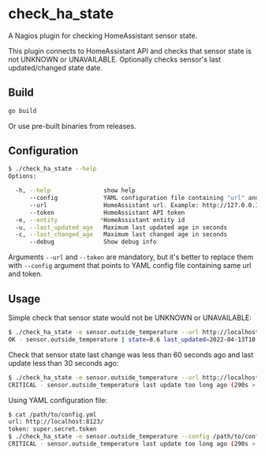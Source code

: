 # check_ha_state

A Nagios plugin for checking HomeAssistant sensor state.

This plugin connects to HomeAssistant API and checks that sensor state is not UNKNOWN or UNAVAILABLE.
Optionally checks sensor's last updated/changed state date.

## Build

```bash
go build 
```

Or use pre-built binaries from releases.

## Configuration

```bash
$ ./check_ha_state --help
Options:

  -h, --help               show help
      --config             YAML configuration file containing "url" and "token" properties
      --url                HomeAssistant url. Example: http://127.0.0.1:8123
      --token              HomeAssistant API token
  -e, --entity            *HomeAssistant entity id
  -u, --last_updated_age   Maximum last updated age in seconds
  -c, --last_changed_age   Maximum last changed age in seconds
      --debug              Show debug info
```

Arguments `--url` and `--token` are mandatory, but it's better to replace them with `--config` argument that points to YAML config file containing same url and token.

## Usage

Simple check that sensor state would not be UNKNOWN or UNAVAILABLE:

```bash
$ ./check_ha_state -e sensor.outside_temperature --url http://localhost:8123/ --token super.secret.token
OK - sensor.outside_temperature | state=8.6 last_updated=2022-04-13T10:20:39.070113+00:00 last_changed=2022-04-13T10:20:39.070113+00:00
```

Check that sensor state last change was less than 60 seconds ago and last update less than 30 seconds ago:

```bash
$ ./check_ha_state -e sensor.outside_temperature --url http://localhost:8123/ --token super.secret.token -c 60 -u 30
CRITICAL - sensor.outside_temperature last update too long ago (290s > 30s)
```

Using YAML configuration file:

```bash
$ cat /path/to/config.yml
url: http://localhost:8123/
token: super.secret.token
$ ./check_ha_state -e sensor.outside_temperature --config /path/to/config.yml -c 60 -u 30
CRITICAL - sensor.outside_temperature last update too long ago (290s > 30s)
```
